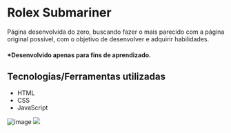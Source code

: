 # Rolex Submariner
Página desenvolvida do zero, buscando fazer o mais parecido com a página original possível, com o objetivo de desenvolver e adquirir habilidades.
#### *Desenvolvido apenas para fins de aprendizado.

## Tecnologias/Ferramentas utilizadas
- HTML
- CSS
- JavaScript

![image](https://user-images.githubusercontent.com/23384348/194944351-20cd1a53-3018-4d59-895d-2f91da3b8aa3.png)
<img src="https://github.com/jeansilvatech/rolex-submariner/blob/main/assets/img/pagina.gif"/>
